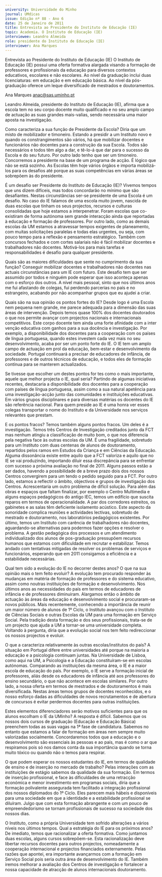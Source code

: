 ```yaml
---
university: Universidade do Minho
journal: UMdicas
issue: Edição nº 88 - Ano 6
date: 25 de Janeiro de 2011
title: Entrevista ao Presidente do Instituto de Educação (IE)
topic: Academia. O Instituto de Educação (IE)
interviewee: Leandro Almeida
role: presidente do Instituto de Educação (IE)
interviewer: Ana Marques
---
```




Entrevista ao Presidente do Instituto de Educação (IE)
O Instituto de Educação (IE) possui uma oferta formativa
alargada visando a formação de professores e profissionais da
educação para diversos contextos educativos, escolares e não
escolares. Ao nível da graduação inclui duas licenciaturas: em educação e
em educação básica. Ao nível da pós-graduação oferece um leque
diversificado de mestrados e doutoramentos.


Ana Marques
anac@sas.uminho.pt


Leandro Almeida, presidente do
Instituto de Educação (IE), afirma
que a escola tem no seu corpo
docente muito qualificado e no seu
amplo campo de actuação as suas
grandes mais-valias, sendo
necessária uma maior aposta na
investigação.


Como caracteriza a sua função de
Presidente da Escola?
Diria que um misto de mobilizador e
timoneiro. Estando a presidir a um
Instituto novo e quando os
constrangimentos são vários, há
que mobilizar docentes e
funcionários não docentes para a
construção da sua Escola. Todos
são necessários e todos têm algo a
dar, e tê-lo-á que dar para o sucesso
da Escola e do seu futuro. Por outro
lado tenho que ser um timoneiro.
Concorremos a presidente na base
de um programa de acção. É lógico
que não se está sozinho. As Escolas
têm hoje vários órgãos e importa
mobilizá-los para os desafios até
porque as suas competências em
várias áreas se sobrepõem às do
presidente.


É um desafio ser Presidente do
Instituto de Educação (IE)?
Vivemos tempos que uns dizem
difíceis, mas todos concordarão no
mínimo que são desafiantes.
Nestas circunstâncias ser-se
presidente de uma Escola é um
desafio. No caso do IE falamos de
uma escola muito jovem, nascida de
duas escolas que tinham os seus
projectos, recursos e culturas
consolidadas que hoje estamos a
interpenetrar. Foram escolas que
co-existiram de forma autónoma
sem grande interacção ainda que
reportadas à educação e formação
de professores. Por outro lado, como
as demais escolas da UM estamos a
atravessar tempos exigentes de
planeamento, com muitas
solicitações paralelas e todas elas
urgentes, ou seja, com pouco tempo
para a reflexão e pensamento
estratégico. Também com
concursos fechados e com cortes
salariais não é fácil mobilizar
docentes e trabalhadores não
docentes. Motivá-los para mais
tarefas e responsabilidades é
desafio para qualquer presidente.


Quais são as maiores dificuldades
que sente no cumprimento da sua
função?
Conseguir mobilizar docentes e
trabalhadores não docentes nas
actuais circunstâncias para um IE
com futuro. Este desafio tem que
ser assumido por todos e ninguém
pode esperar que isso aconteça
apenas com o esforço dos outros. A
nível mais pessoal, sinto que nos
últimos anos me fui afastando de
colegas, fui perdendo parcerias no
país e no estrangeiro, acabando por
não acompanhar grupos que eu
ajudei a criar.


Quais são na sua opinião os pontos
fortes do IE?
Desde logo é uma Escola nem
pequena nem grande, me parece
adequada para a dimensão das
suas áreas de intervenção. Depois
temos quase 100% dos docentes
doutorados o que nos permite
avançar com projectos nacionais e
internacionais competitivos. Este
corpo docente tem ainda uma forte
afinidade com a inter venção
educativa com ganhos para a sua
docência e investigação. Por
exemplo, a disponibilidade dos
docentes para a cooperação com os
países de língua portuguesa,
quando estes investem cada vez
mais no seu desenvolvimento,
acaba por ser um ponto forte do IE. O
IE tem um amplo campo de
actuação em prol da educação,
bem-estar e desenvolvimento da
sociedade. Portugal continuará a
precisar de educadores de infância,
de professores e de outros técnicos
de educação, e todos eles de
formação contínua para se
manterem actualizados.


Se tivesse que escolher um destes
pontos for tes como o mais
importante, aquele que melhor
projecta o IE, qual seria?
Partindo de algumas iniciativas
recentes, destacaria a
disponibilidade dos docentes para a
cooperação com países de língua
portuguesa, assim como a sua
natural apetência para uma
investigação-acção junto das
comunidades e instituições
educativas. Em vários grupos
disciplinares e para diversas
matérias os docentes do IE são
referência nacional. Para quem
preside ao IE é uma honra ver esses
colegas transportar o nome do
Instituto e da Universidade nos
serviços relevantes que prestam.


E os pontos fracos?
Temos também alguns pontos
fracos. Um deles é a investigação.
Temos três Centros de Investigação
creditados junto da FCT mas
nenhum atingiu a classificação de
muito bom, o que nos diferencia
pela negativa face às outras escolas
da UM. É uma fragilidade, sobretudo
para um Instituto com duas
centenas de alunos de
doutoramento, repartidos pelos
ramos em Estudos da Criança e em
Ciências da Educação. Alguma
dissonância existe entre aquilo que
a FCT valoriza e aquilo que no IE se
vai produzindo, importando diluir
essa discrepância para se enfrentar
com sucesso a próxima avaliação
no final de 2011. Alguns passos
estão a ser dados, havendo a
possibilidade de a breve prazo dois
dos nossos Centros convergirem
para um tendo o pedido seguido
para a FCT. Por outro lado, estamos a
reflectir o âmbito, objectivos e
grupos de investigação dos
Centros.
Acrescentaria um outro problema
de difícil solução. Para além das
obras e espaços que faltam
finalizar, por exemplo o Centro
Multimedia e alguns espaços
pedagógicos do antigo IEC, temos
um edifício que suscita reparos em
termos de operacionalidade. A par
dos corredores estreitos, os
gabinetes e as salas têm deficiente
isolamento acústico. Este aspecto
da sonoridade complica reuniões e
actividades lectivas, sobretudo de
mestrado e doutoramento, nos
laboratórios pedagógicos
existentes.
Por último, temos um Instituto com
carência de trabalhadores não
docentes, aguardando-se
alternativas para podermos fazer
opções e resolver o problema. A
gestão pedagógica dos processos e
um atendimento individualizado
dos alunos de pos-graduação
pressupõem recursos humanos
que estamos com dificuldade em
recrutar e estabilizar. Temos andado
com tentativas mitigadas de
resolver os problemas de serviços e
funcionários, esperando que em
2011 consigamos a eficiência e a
estabilidade necessárias.


Qual tem sido a evolução do IE no
decorrer destes anos? O que na
sua opinião mais o tem feito
evoluir?
A evolução tem procurado
responder às mudanças em matéria
de formação de professores e do
sistema educativo, assim como
noutras instituições de formação e
desenvolvimento. Nos últimos anos
as necessidades do país em termos
de educadores de infância e de
professores diminuiram. Alargamos
então o âmbito de actuação às
áreas da educação e
desenvolvimento social e
procuraram-se novos públicos.
Mais recentemente, conhecendo a
importância de reunir um maior
número de alunos de 1º Ciclo, o
Instituto avançou com o Instituto de
Ciências Sociais e outras Escolas da
UM para uma formação em Serviço
Social. Pela tradição desta
formação e dos seus profissionais,
trata-se de um projecto que ajuda a
UM a tornar-se uma universidade
completa. Voltando à pergunta, diria
que a evolução social nos tem feito
redireccionar os nossos projectos e
evoluir.


O que a caracteriza relativamente
às outras escolas/institutos do
país?
A situação em Portugal difere entre
universidades até porque na
maioria a educação e a psicologia
continuam juntas. Na Universidade
de Lisboa, como aqui na UM, a
Psicologia e a Educação
constituíram-se em escolas
autónomas. Comparando as
instituições da mesma área, o IE é a
maior escola de educação do país.
Por exemplo, o IE serve a formação
inicial de professores, aliás desde
os educadores de infância até aos
professores do ensino secundário,
o que não acontece em escolas
similares. Por outro lado, a nossa
oferta em termos de mestrados e de
doutoramentos é mais
diversificada. Nestas áreas temos
grupos de docentes reconhecidos, e
o nosso esforço dadas as
dificuldades de novos
recrutamentos e de abertura de
concursos é evitar perdermos
docentes para outras instituições.


Estes elementos diferenciadores
serão motivos suficientes para
que os alunos escolham o IE da
UMinho?
A resposta é difícil. Sabemos que os
nossos dois cursos de graduação
(Educação e Educação Básica)
preenchem todas as suas vagas na
1ª fase de candidatura. Sabemos no
entanto que estamos a falar de
formação em áreas nem sempre
muito valorizadas socialmente.
Concordaremos todos que a
educação e o desenvolvimento são
essenciais às pessoas e ao país,
mas é como o ar que respiramos
pois só nos damos conta da sua
importância quando se torna muito
tóxico ou quando não o temos para
respirar.


O que podem esperar os nossos
estudantes do IE, em termos de
qualidade de ensino e de inserção
no mercado de trabalho?
Pelas interações com as
instituições de estágio sabemos da
qualidade da sua formação. Em
termos de inserção profissional, e
face às dificuldades de uma
retracção económica e menor
investimento em programas
sociais, diria que a formação
polivalente assegurada tem
facilitado a integração profissional
dos nossos diplomados do 1º Ciclo.
Eles parecem mais hábeis e
disponíveis para uma sociedade em
que a identidade e a estabilidade
profissional se diluíram. Julgo que
com esta formação abrangente e
com um pouco de
empreendedorismo se tornam
profissionais de sucesso na
sociedade dos nossos dias.


O Instituto, como a própria
Universidade tem sofrido
alterações a vários níveis nos
últimos tempos. Qual a estratégia
do IE para os próximos anos?
De imediato, temos que racionalizar
a oferta formativa. Como juntamos
duas escolas, alguns cursos
sobrepõem-se. Esta racionalização
deve libertar recursos docentes
para outros projectos,
nomeadamente a cooperação
internacional e projectos
financiados externamente. Pelas
razões que apontei, era importante
avançarmos com a formação em
Serviço Social pois seria outra área
de desenvolvimento do IE. Também
iremos melhorar a avaliação dos
Centros de investigação e fortalecer
a nossa capacidade de atracção de
alunos internacionais
doutoramento.